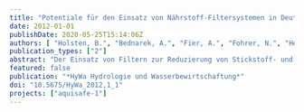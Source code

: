 ```yaml
---
title: "Potentiale für den Einsatz von Nährstoff-Filtersystemen in Deutschland zur Verringerung der Nährstoffeinträge in Oberflächengewässer"
date: 2012-01-01
publishDate: 2020-05-25T15:14:06Z
authors: [ "Holsten, B.", "Bednarek, A.", "Fier, A.", "Fohrer, N.", "Heckrath, G.", "Höper, H.", "Hugenschmidt, C.", "Kjærgaard, C.", "Krause, B.", "Litz, N.", "matzinger", "Orlikowski, D.", "Périllon, C.", "Pfannerstill, M.", "rouault", "Schäfer, W.", "Trepel, M.", "Ubraniak, M.", "Zalewski, M." ]
publication_types: ["2"]
abstract: "Der Einsatz von Filtern zur Reduzierung von Stickstoff- und Phosphoreinträgen aus der Landwirtschaft in die Oberflächengewässer wurde in Deutschland bisher kaum untersucht. In einem Workshop wurde der Stand der Untersuchungen von Projekten in Polen, Dänemark, Deutschland und Frankreich vorgestellt. Um das Potential dieser Maßnahmen auszuschöpfen, sind die Entwicklung von Entscheidungsunterstützungssystemen für geeignete Einsatzorte und weitere Demonstrationsprojekte unter Feldbedingungen notwendig."
featured: false
publication: "*HyWa Hydrologie und Wasserbewirtschaftung*"
doi: "10.5675/HyWa_2012,1_1"
projects: ["aquisafe-1"]
---
```


